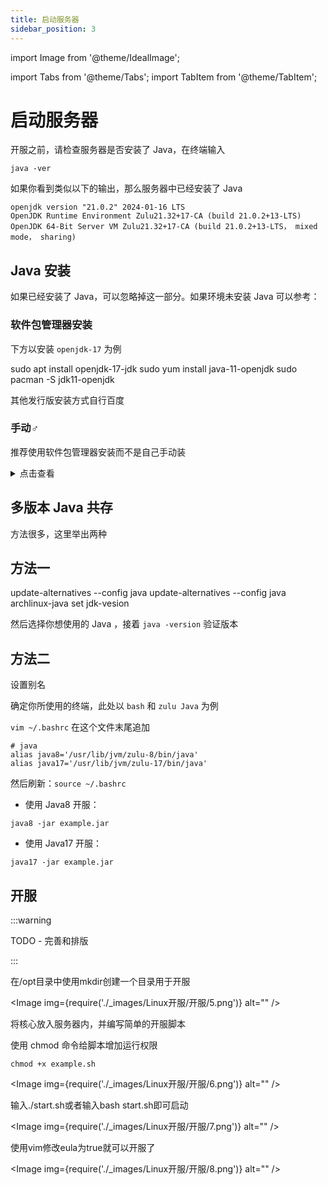 ```yaml
---
title: 启动服务器
sidebar_position: 3
---
```


import Image from '@theme/IdealImage';

import Tabs from '@theme/Tabs';
import TabItem from '@theme/TabItem';

# 启动服务器

开服之前，请检查服务器是否安装了 Java，在终端输入

`java -ver`

如果你看到类似以下的输出，那么服务器中已经安装了 Java

```text
openjdk version "21.0.2" 2024-01-16 LTS
OpenJDK Runtime Environment Zulu21.32+17-CA (build 21.0.2+13-LTS)
OpenJDK 64-Bit Server VM Zulu21.32+17-CA (build 21.0.2+13-LTS， mixed mode， sharing)
```

## Java 安装

如果已经安装了 Java，可以忽略掉这一部分。如果环境未安装 Java 可以参考：

### 软件包管理器安装

下方以安装 `openjdk-17` 为例

<Tabs defaultValue="Debian/Ubuntu">
  <TabItem value="Debian/Ubuntu">sudo apt install openjdk-17-jdk</TabItem>
  <TabItem value="RedHat/CentOS">sudo yum install java-11-openjdk</TabItem>
  <TabItem value="ArchLinux">sudo pacman -S jdk11-openjdk</TabItem>
</Tabs>

其他发行版安装方式自行百度

### 手动♂

推荐使用软件包管理器安装而不是自己手动装

<details>
    <summary>点击查看</summary>

一般来说，在 Linux 中进行软件安装部署会放在 `/opt` 目录下，我们也遵循这个规则，当然你也可以不遵循

使用cd切换到/opt目录

`cd /opt`

### 下载

#### SFTP 文件传输

不熟悉 wget 时，先使用 Windows 前往[zulu下载](https://www.azul.com/downloads/?package=jdk#zulu)，下载再使用 SFTP 软件上传到服务器 `/opt` 目录下。

<Image img={require('./_images/Linux开服/开服/1.png')} alt="" />

#### wegt 下载

使用 wget 指令下载

`wget https://cdn.azul.com/zulu/bin/zulu21.34.19-ca-jdk21.0.3-linux_x64.tar.gz`

<Image img={require('./_images/Linux开服/开服/2.png')} alt="" />

### 压缩包解压

解压压缩包：

<Image img={require('./_images/Linux开服/开服/3.png')} alt="" />

将目录重命名为 jdk21 ：

<Image img={require('./_images/Linux开服/开服/4.png')} alt="" />

这样就算是安装好了(PS：这里的操作仅适用于开服使用，若需要其他需要jdk的操作请使用包管理器安装openjdk)

</details>

## 多版本 Java 共存

方法很多，这里举出两种

## 方法一

<Tabs defaultValue="Debian/Ubuntu">
  <TabItem value="Debian/Ubuntu">update-alternatives --config java</TabItem>
  <TabItem value="RedHat/CentOS">update-alternatives --config java</TabItem>
  <TabItem value="ArchLinux">archlinux-java set jdk-vesion</TabItem>
</Tabs>

然后选择你想使用的 Java ，接着 `java -version` 验证版本

## 方法二

设置别名

确定你所使用的终端，此处以 `bash`  和 `zulu Java` 为例

`vim ~/.bashrc` 在这个文件末尾追加

```shell
# java
alias java8='/usr/lib/jvm/zulu-8/bin/java'
alias java17='/usr/lib/jvm/zulu-17/bin/java'
```

然后刷新：`source ~/.bashrc`

- 使用 Java8 开服：

```shell
java8 -jar example.jar
```

- 使用 Java17 开服：

```shell
java17 -jar example.jar
```

## 开服

:::warning

TODO - 完善和排版

:::

在/opt目录中使用mkdir创建一个目录用于开服

<Image img={require('./_images/Linux开服/开服/5.png')} alt="" />

将核心放入服务器内，并编写简单的开服脚本

使用 chmod 命令给脚本增加运行权限

```shell
chmod +x example.sh
```

<Image img={require('./_images/Linux开服/开服/6.png')} alt="" />

输入./start.sh或者输入bash start.sh即可启动

<Image img={require('./_images/Linux开服/开服/7.png')} alt="" />

使用vim修改eula为true就可以开服了

<Image img={require('./_images/Linux开服/开服/8.png')} alt="" />
